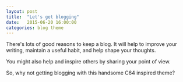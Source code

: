 ```yaml
---
layout: post
title:  "Let's get blogging"
date:   2015-06-20 16:00:00
categories: blog theme
---
```


There's lots of good reasons to keep a blog. It will help to improve your writing, maintain a useful habit, and help shape your thoughts.

You might also help and inspire others by sharing your point of view.

So, why not getting blogging with this handsome C64 inspired theme?